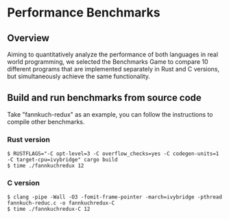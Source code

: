 # Performance Benchmarks

## Overview
Aiming to quantitatively analyze the performance of both languages in real world programming, we selected the Benchmarks Game to compare 10 different programs that are implemented separately in Rust and C versions, but simultaneously achieve the same functionality.

## Build and run benchmarks from source code
Take "fannkuch-redux" as an example, you can follow the instructions to compile other benchmarks.
### Rust version
```
$ RUSTFLAGS="-C opt-level=3 -C overflow_checks=yes -C codegen-units=1 -C target-cpu=ivybridge" cargo build
$ time ./fannkuchredux 12
```
### C version
```
$ clang -pipe -Wall -O3 -fomit-frame-pointer -march=ivybridge -pthread fannkuch-reduc.c -o fannkuchredux-C
$ time ./fannkuchredux-C 12
```
